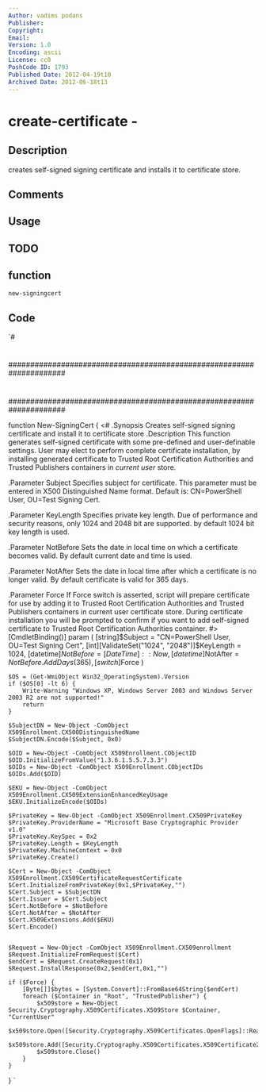 ```yaml
---
Author: vadims podans
Publisher: 
Copyright: 
Email: 
Version: 1.0
Encoding: ascii
License: cc0
PoshCode ID: 1793
Published Date: 2012-04-19t10
Archived Date: 2012-06-18t13
---
```


# create-certificate - 

## Description

creates self-signed signing certificate and installs it to certificate store.

## Comments



## Usage



## TODO



## function

`new-signingcert`

## Code

`#
 #
 #####################################################################
 #
 #
 #
 #####################################################################
 
 function New-SigningCert {
 <#
 .Synopsis
 	Creates self-signed signing certificate and install it to certificate store
 .Description
 	This function generates self-signed certificate with some pre-defined and
 	user-definable settings. User may elect to perform complete certificate
 	installation, by installing generated certificate to Trusted Root Certification
 	Authorities and Trusted Publishers containers in *current user* store.
 	
 .Parameter Subject
 	Specifies subject for certificate. This parameter must be entered in X500
 	Distinguished Name format. Default is: CN=PowerShell User, OU=Test Signing Cert.
 
 .Parameter KeyLength
 	Specifies private key length. Due of performance and security reasons, only
 	1024 and 2048 bit are supported. by default 1024 bit key length is used.
 
 .Parameter NotBefore
 	Sets the date in local time on which a certificate becomes valid. By default
 	current date and time is used.
 
 .Parameter NotAfter
 	Sets the date in local time after which a certificate is no longer valid. By
 	default certificate is valid for 365 days.
 
 .Parameter Force
 	If Force switch is asserted, script will prepare certificate for use by adding
 	it to Trusted Root Certification Authorities and Trusted Publishers containers
 	in current user certificate store. During certificate installation you will be
 	prompted to confirm if you want to add self-signed certificate to Trusted Root
 	Certification Authorities container.
 #>
 [CmdletBinding()]
 	param (
 		[string]$Subject = "CN=PowerShell User, OU=Test Signing Cert",
 		[int][ValidateSet("1024", "2048")]$KeyLength = 1024,
 		[datetime]$NotBefore = [DateTime]::Now,
 		[datetime]$NotAfter = $NotBefore.AddDays(365),
 		[switch]$Force
 	)
 	
 	$OS = (Get-WmiObject Win32_OperatingSystem).Version
 	if ($OS[0] -lt 6) {
 		Write-Warning "Windows XP, Windows Server 2003 and Windows Server 2003 R2 are not supported!"
 		return
 	}
 	
 	$SubjectDN = New-Object -ComObject X509Enrollment.CX500DistinguishedName
 	$SubjectDN.Encode($Subject, 0x0)
 	
 	$OID = New-Object -ComObject X509Enrollment.CObjectID
 	$OID.InitializeFromValue("1.3.6.1.5.5.7.3.3")
 	$OIDs = New-Object -ComObject X509Enrollment.CObjectIDs
 	$OIDs.Add($OID)
 	
 	$EKU = New-Object -ComObject X509Enrollment.CX509ExtensionEnhancedKeyUsage
 	$EKU.InitializeEncode($OIDs)
 	
 	$PrivateKey = New-Object -ComObject X509Enrollment.CX509PrivateKey
 	$PrivateKey.ProviderName = "Microsoft Base Cryptographic Provider v1.0"
 	$PrivateKey.KeySpec = 0x2
 	$PrivateKey.Length = $KeyLength
 	$PrivateKey.MachineContext = 0x0
 	$PrivateKey.Create()
 	
 	$Cert = New-Object -ComObject X509Enrollment.CX509CertificateRequestCertificate
 	$Cert.InitializeFromPrivateKey(0x1,$PrivateKey,"")
 	$Cert.Subject = $SubjectDN
 	$Cert.Issuer = $Cert.Subject
 	$Cert.NotBefore = $NotBefore
 	$Cert.NotAfter = $NotAfter
 	$Cert.X509Extensions.Add($EKU)
 	$Cert.Encode()
 	
 	
 	$Request = New-Object -ComObject X509Enrollment.CX509enrollment
 	$Request.InitializeFromRequest($Cert)
 	$endCert = $Request.CreateRequest(0x1)
 	$Request.InstallResponse(0x2,$endCert,0x1,"")
 	
 	if ($Force) {
 	 	[Byte[]]$bytes = [System.Convert]::FromBase64String($endCert)
 		foreach ($Container in "Root", "TrustedPublisher") {
 			$x509store = New-Object Security.Cryptography.X509Certificates.X509Store $Container, "CurrentUser"
 			$x509store.Open([Security.Cryptography.X509Certificates.OpenFlags]::ReadWrite)
 			$x509store.Add([Security.Cryptography.X509Certificates.X509Certificate2]$bytes)
 			$x509store.Close()
 		}
 	}
 }
`

